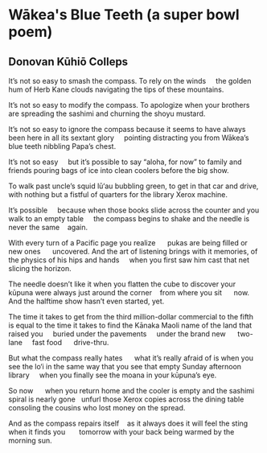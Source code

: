 # Wākea's Blue Teeth (a super bowl poem)
## Donovan Kūhiō Colleps
It’s not so easy to smash the compass.
To rely on the winds     the golden hum of
Herb Kane clouds navigating
the tips of these mountains.

It’s not so easy to modify the compass.
To apologize when your brothers
are spreading the sashimi
and churning the shoyu mustard.

It’s not so easy to ignore the compass
because it seems to have always been here
in all its sextant glory     pointing
distracting you from Wākea’s blue teeth nibbling Papa’s chest.

It’s not so easy     but it’s possible
to say “aloha, for now” to family and friends
pouring bags of ice into clean coolers
before the big show.

To walk past uncle’s squid lū‘au bubbling green,
to get in that car and drive, with nothing
but a fistful of quarters
for the library Xerox machine.

It’s possible     because when those books
slide across the counter and you walk
to an empty table     the compass begins to shake
and the needle is never the same    again.

With every turn of a Pacific page
you realize      pukas are being filled
or new ones      uncovered.
And the art of listening brings with it memories,
of the physics of his hips and hands     when you first saw him
cast that net     slicing the horizon.

The needle doesn’t like it when you flatten the cube
to discover your kūpuna were always
just around the corner    from where you sit      now.
And the halftime show hasn’t even started, yet.

The time it takes to get from the third million-dollar commercial
to the fifth     is equal to the time it takes to find the Kānaka Maoli name
of the land that raised you     buried under the pavements     under
the brand new      two-lane     fast food      drive-thru.

But what the compass really hates      what it’s really afraid of
is when you see the lo‘i in the same way that you see
that empty Sunday afternoon library     when you finally
see the moana in your kūpuna’s eye.

So now      when you return home and the cooler is empty
and the sashimi spiral is nearly gone   unfurl
those Xerox copies across the dining table     consoling
the cousins who lost money on the spread.

And as the compass repairs itself    as it always does
it will feel the sting when it finds you       tomorrow
with your back being warmed by the morning sun.